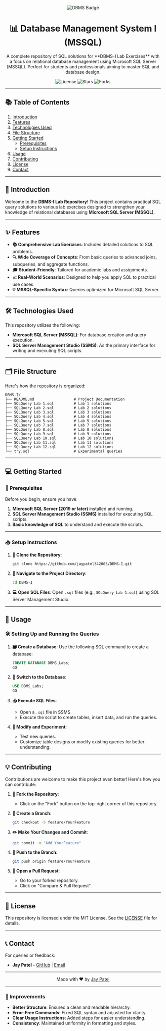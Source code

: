 

<p align="center">
  <img src="https://img.shields.io/badge/Database%20Management%20System-MSSQL%20%7C%20Relational%20Databases-blue" alt="DBMS Badge" />
</p>

<h1 align="center">📊 Database Management System I (MSSQL)</h1>

<p align="center">
  A complete repository of SQL solutions for **DBMS-I Lab Exercises** with a focus on relational database management using Microsoft SQL Server (MSSQL). Perfect for students and professionals aiming to master SQL and database design.
</p>

<p align="center">
  <img src="https://img.shields.io/github/license/jaypatel342005/DBMS-I?style=flat-square" alt="License" />
  <img src="https://img.shields.io/github/stars/jaypatel342005/DBMS-I?style=social" alt="Stars" />
  <img src="https://img.shields.io/github/forks/jaypatel342005/DBMS-I?style=social" alt="Forks" />
</p>

---

## 📚 Table of Contents

1. [Introduction](#-introduction)
2. [Features](#-features)
3. [Technologies Used](#-technologies-used)
4. [File Structure](#-file-structure)
5. [Getting Started](#-getting-started)
    - [Prerequisites](#-prerequisites)
    - [Setup Instructions](#-setup-instructions)
6. [Usage](#-usage)
7. [Contributing](#-contributing)
8. [License](#-license)
9. [Contact](#-contact)

---

## 🚀 Introduction

Welcome to the **DBMS-I Lab Repository**! This project contains practical SQL query solutions to various lab exercises designed to strengthen your knowledge of relational databases using **Microsoft SQL Server (MSSQL)**.

---

## ✨ Features

- **📚 Comprehensive Lab Exercises**: Includes detailed solutions to SQL problems.
- **🔍 Wide Coverage of Concepts**: From basic queries to advanced joins, subqueries, and aggregate functions.
- **🎓 Student-Friendly**: Tailored for academic labs and assignments.
- **📈 Real-World Scenarios**: Designed to help you apply SQL to practical use cases.
- **💡 MSSQL-Specific Syntax**: Queries optimized for Microsoft SQL Server.

---

## 🛠️ Technologies Used

This repository utilizes the following:

- **Microsoft SQL Server (MSSQL)**: For database creation and query execution.
- **SQL Server Management Studio (SSMS)**: As the primary interface for writing and executing SQL scripts.

---

## 🗂️ File Structure

Here's how the repository is organized:

```plaintext
DBMS-I/
├── README.md                  # Project Documentation
├── SQLQuery Lab 1.sql         # Lab 1 solutions
├── SQLQuery Lab 2.sql         # Lab 2 solutions
├── SQLQuery Lab 3.sql         # Lab 3 solutions
├── SQLQuery Lab 4.sql         # Lab 4 solutions
├── SQLQuery Lab 5.sql         # Lab 5 solutions
├── SQLQuery Lab 7.sql         # Lab 7 solutions
├── SQLQuery Lab 8.sql         # Lab 8 solutions
├── SQLQuery Lab 9.sql         # Lab 9 solutions
├── SQLQuery Lab 10.sql        # Lab 10 solutions
├── SQLQuery Lab 11.sql        # Lab 11 solutions
├── SQLQuery Lab 12.sql        # Lab 12 solutions
└── try.sql                    # Experimental queries
```

---

## 💻 Getting Started

### 🔧 Prerequisites

Before you begin, ensure you have:

1. **Microsoft SQL Server (2019 or later)** installed and running.
2. **SQL Server Management Studio (SSMS)** installed for executing SQL scripts.
3. **Basic knowledge of SQL** to understand and execute the scripts.

---

### 📥 Setup Instructions

1. **🔄 Clone the Repository**:
   ```bash
   git clone https://github.com/jaypatel342005/DBMS-I.git
   ```

2. **📂 Navigate to the Project Directory**:
   ```bash
   cd DBMS-I
   ```

3. **💻 Open SQL Files**:
   Open `.sql` files (e.g., `SQLQuery Lab 1.sql`) using SQL Server Management Studio.

---

## 🎯 Usage

### 🛠️ Setting Up and Running the Queries

1. **🗃️ Create a Database**:
   Use the following SQL command to create a database:
   ```sql
   CREATE DATABASE DBMS_Labs;
   GO
   ```

2. **📂 Switch to the Database**:
   ```sql
   USE DBMS_Labs;
   GO
   ```

3. **📥 Execute SQL Files**:
   - Open a `.sql` file in SSMS.
   - Execute the script to create tables, insert data, and run the queries.

4. **🔎 Modify and Experiment**:
   - Test new queries.
   - Customize table designs or modify existing queries for better understanding.

---

## 💡 Contributing

Contributions are welcome to make this project even better! Here's how you can contribute:

1. **🍴 Fork the Repository**:
   - Click on the "Fork" button on the top-right corner of this repository.

2. **🌿 Create a Branch**:
   ```bash
   git checkout -b feature/YourFeature
   ```

3. **✏️ Make Your Changes and Commit**:
   ```bash
   git commit -m "Add YourFeature"
   ```

4. **🔼 Push to the Branch**:
   ```bash
   git push origin feature/YourFeature
   ```

5. **🔄 Open a Pull Request**:
   - Go to your forked repository.
   - Click on "Compare & Pull Request".

---

## 📄 License

This repository is licensed under the MIT License. See the [LICENSE](LICENSE) file for details.

---

## 📞 Contact

For queries or feedback:

- **Jay Patel** - [GitHub](https://github.com/jaypatel342005) | [Email](mailto:pateljay97378@gmail.com)

---

<p align="center">Made with ❤️ by <a href="https://github.com/jaypatel342005">Jay Patel</a></p>

---

### 📝 Improvements

- **Better Structure**: Ensured a clean and readable hierarchy.
- **Error-Free Commands**: Fixed SQL syntax and adjusted for clarity.
- **Clear Usage Instructions**: Added steps for easier understanding.
- **Consistency**: Maintained uniformity in formatting and styles.


